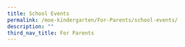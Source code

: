 ```yaml
---
title: School Events
permalink: /moe-kindergarten/For-Parents/school-events/
description: ""
third_nav_title: For Parents
---
```

